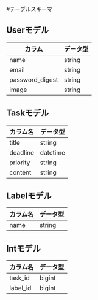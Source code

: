 #テーブルスキーマ

## Userモデル
| カラム | データ型 |
| ----- | ----- |
| name | string |
| email | string |
| password_digest | string |
| image | string |

## Taskモデル
| カラム名 | データ型 |
| ----- | ----- |
| title | string |
| deadline | datetime |
| priority | string |
| content | string |

## Labelモデル
| カラム名 | データ型 |
| ----- | ----- |
| name | string |

## Intモデル
| カラム名 | データ型 |
| ----- | ----- |
| task_id | bigint |
| label_id | bigint |
